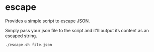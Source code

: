 # escape
Provides a simple script to escape JSON.

Simply pass your json file to the script and it'll output its content as an escaped string.

```
./escape.sh file.json
```
